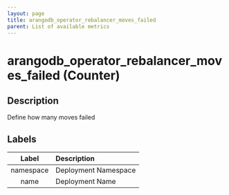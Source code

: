 ```yaml
---
layout: page
title: arangodb_operator_rebalancer_moves_failed
parent: List of available metrics
---
```


# arangodb_operator_rebalancer_moves_failed (Counter)

## Description

Define how many moves failed

## Labels

| Label | Description |
|:---:|:--- |
| namespace | Deployment Namespace |
| name | Deployment Name |